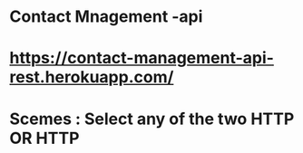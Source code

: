 # Contact Mnagement -api

# https://contact-management-api-rest.herokuapp.com/

# Scemes : Select any of the two HTTP OR HTTP